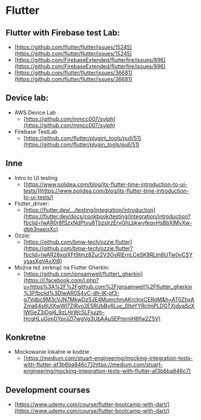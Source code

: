 # Flutter

## Flutter with Firebase test Lab:

* [https://github.com/flutter/flutter/issues/15245](https://github.com/flutter/flutter/issues/15245)
* [https://github.com/FirebaseExtended/flutterfire/issues/896](https://github.com/FirebaseExtended/flutterfire/issues/896)
* [https://github.com/flutter/flutter/issues/36681](https://github.com/flutter/flutter/issues/36681)

## Device lab:

* AWS Device Lab
  * [https://github.com/mmcc007/sylph](https://github.com/mmcc007/sylph)
* Firebase TestLab
  * [https://github.com/flutter/plugin\_tools/pull/51](https://github.com/flutter/plugin_tools/pull/51)

## Inne

* Intro to UI testing
  * [https://www.polidea.com/blog/its-flutter-time-introduction-to-ui-tests/](https://www.polidea.com/blog/its-flutter-time-introduction-to-ui-tests/)
* Flutter\_driver:
  * [https://flutter.dev/.../testing/integration/introduction](https://flutter.dev/docs/cookbook/testing/integration/introduction?fbclid=IwAR0r8fSzxNdPtyu8TbzslrzErvGhLbkwvfeqvHsBbXlMvXw-dbb3naeixXc)
* Ozzie:
  * [https://github.com/bmw-tech/ozzie.flutter](https://github.com/bmw-tech/ozzie.flutter?fbclid=IwAR28xojXFt9tmz8Zur2V3OvRlErnLCeSK8RLtn6UTw0vCSYysasXgVAxXt8)
* Można też zerknąć na Flutter Gherkin:
  * [https://github.com/jonsamwell/flutter\_gherkin](https://l.facebook.com/l.php?u=https%3A%2F%2Fgithub.com%2Fjonsamwell%2Fflutter_gherkin%3Ffbclid%3DIwAR0S4vC-dh-lK-gf3-g7Vdbc9M3cVJN7MkwDz5JE4MumchmAKrclnxCERqM&h=AT0ZhxAZma64s6UlXwWI7ZlRvo2E5RUbBv6Luc_0IteYYRcImPLDGTXjdyaScXlWGeZ3jDgj6_9zLHrWc5LFiuizh-HcgHLuGjmGYprJZl7wgVg3UbAAu5EPmrniH8fw2Z5V)

## Konkretne

* Mockowanie lokalne w kodzie
  * [https://medium.com/stuart-engineering/mocking-integration-tests-with-flutter-af3b6ba846c7](https://medium.com/stuart-engineering/mocking-integration-tests-with-flutter-af3b6ba846c7)

## Development courses

* [https://www.udemy.com/course/flutter-bootcamp-with-dart/](https://www.udemy.com/course/flutter-bootcamp-with-dart/)

